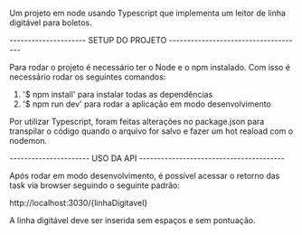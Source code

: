 

Um projeto em node usando Typescript que implementa um leitor de linha digitável para boletos.

--------------------- SETUP DO PROJETO -------------------------------------

Para rodar o projeto é necessário ter o Node e o npm instalado. Com isso é necessário rodar os seguintes comandos: 
1. '$ npm install' para instalar todas as dependências 
2. '$ npm run dev' para rodar a aplicação em modo desenvolvimento

Por utilizar Typescript, foram feitas alterações no package.json para transpilar o código quando o arquivo for salvo e fazer um hot reaload com o nodemon.

---------------------- USO DA API ----------------------------------------

Após rodar em modo desenvolvimento, é possível acessar o retorno das task via browser seguindo o seguinte padrão:

http://localhost:3030/{linhaDigitavel}

A linha digitável deve ser inserida sem espaços e sem pontuação.